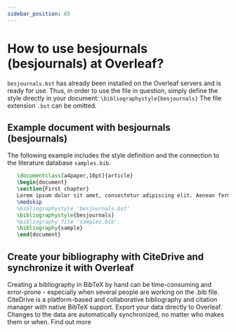 ```yaml
---
sidebar_position: 65
---
```


# How to use besjournals (besjournals) at Overleaf?
`besjournals.bst` has already been installed on the Overleaf servers and is ready for use. Thus, in order to use the file in question, simply define the style directly in your document: `\bibliographystyle{besjournals}` The file extension `.bst` can be omitted.

## Example document with besjournals (besjournals)
The following example includes the style definition and the connection to the literature database `samples.bib`.
```tex
   \documentclass[a4paper,10pt]{article}
   \begin{document}
   \section{First chapter}
   Lorem ipsum dolor sit amet, consectetur adipiscing elit. Aenean fermentum justo massa, ut maximus mauris sodales et. Aenean vel elit a erat rhoncus pharetra.
   \medskip
   %bibliographystyle 'besjournals.bst'
   \bibliographystyle{besjournals}
   %bibliography file 'samples.bib'.
   \bibliography{sample}
   \end{document}
```

## Create your bibliography with CiteDrive and synchronize it with Overleaf
Creating a bibliography in BibTeX by hand can be time-consuming and error-prone - especially when several people are working on the .bib file. CiteDrive is a platform-based and collaborative bibliography and citation manager with native BibTeX support. Export your data directly to Overleaf. Changes to the data are automatically synchronized, no matter who makes them or when. Find out more